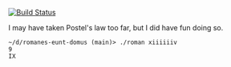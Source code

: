 [![Build Status](https://dev.azure.com/steelskynz/RomanesEuntDomus/_apis/build/status/LiamClarkeNZ.romanes-eunt-domus?branchName=main)](https://dev.azure.com/steelskynz/RomanesEuntDomus/_build/latest?definitionId=3&branchName=main)


I may have taken Postel's law too far, but I did have fun doing so.

```shell
~/d/romanes-eunt-domus (main)> ./roman xiiiiiiv
9
IX
```
